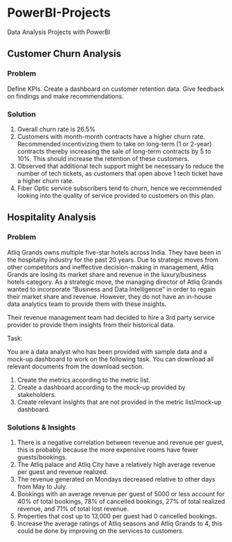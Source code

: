 # PowerBI-Projects
Data Analysis Projects with PowerBI

## Customer Churn Analysis

### Problem

Define KPIs.
Create a dashboard on customer retention data.
Give feedback on findings and make recommendations.


### Solution

1. Overall churn rate is 26.5%
2. Customers with month-month contracts have a higher churn rate. Recommended incentivizing them to take on long-term (1 or 2-year) contracts thereby increasing the sale of long-term contracts by 5 to 10%. This should increase the retention of these customers.
3. Observed that additional tech support might be necessary to reduce the number of tech tickets, as customers that open above 1 tech ticket have a higher churn rate.
4. Fiber Optic service subscribers tend to churn, hence we recommended looking into the quality of service provided to customers on this plan.

## Hospitality Analysis

### Problem

Atliq Grands owns multiple five-star hotels across India. They have been in the hospitality industry for the past 20 years. Due to strategic moves from other competitors and ineffective decision-making in management, Atliq Grands are losing its market share and revenue in the luxury/business hotels category. As a strategic move, the managing director of Atliq Grands wanted to incorporate “Business and Data Intelligence” in order to regain their market share and revenue. However, they do not have an in-house data analytics team to provide them with these insights.

Their revenue management team had decided to hire a 3rd party service provider to provide them insights from their historical data.

Task:  

You are a data analyst who has been provided with sample data and a mock-up dashboard to work on the following task. You can download all relevant documents from the download section.

1. Create the metrics according to the metric list.
2. Create a dashboard according to the mock-up provided by stakeholders.
3. Create relevant insights that are not provided in the metric list/mock-up dashboard.

### Solutions & Insights

1. There is a negative correlation between revenue and revenue per guest, this is probably because the more expensive rooms have fewer guests/bookings. 
2. The Atliq palace and Atliq City have a relatively high average revenue per guest and revenue realized.
3. The revenue generated on Mondays decreased relative to other days from May to July.
4. Bookings with an average revenue per guest of 5000 or less account for 40% of total bookings, 78% of cancelled bookings, 27% of total realized revenue, and 71% of total lost revenue. 
5. Properties that cost up to 13,000 per guest had 0 cancelled bookings.
6. Increase the average ratings of Atliq seasons and Atliq Grands to 4, this could be done by improving on the services to customers.
